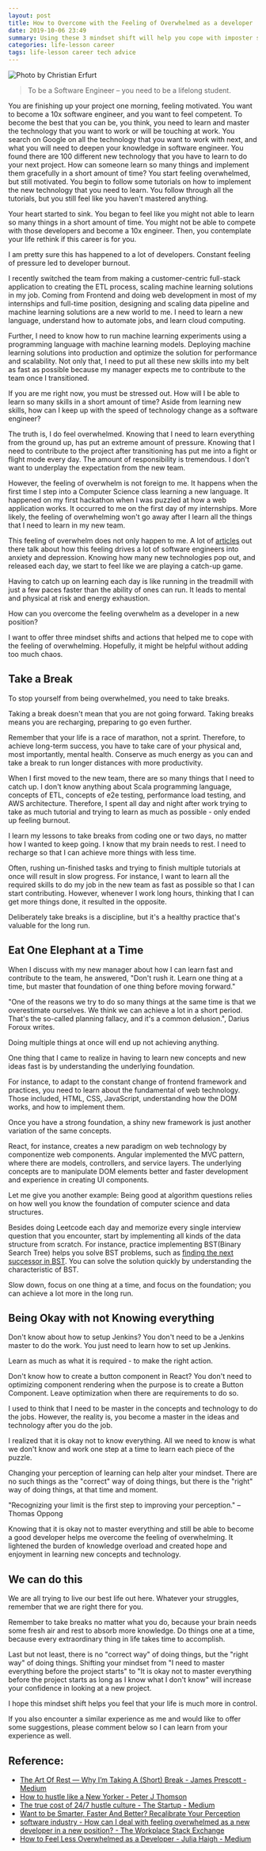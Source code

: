 ```yaml
---
layout: post
title: How to Overcome with the Feeling of Overwhelmed as a developer
date: 2019-10-06 23:49
summary: Using these 3 mindset shift will help you cope with imposter syndrome.
categories: life-lesson career
tags: life-lesson career tech advice
---
```

![Photo by Christian Erfurt](https://images.unsplash.com/photo-1541199249251-f713e6145474?ixlib=rb-1.2.1&ixid=eyJhcHBfaWQiOjEyMDd9&auto=format&fit=crop&w=1267&q=80)

> To be a Software Engineer – you need to be a lifelong student.

You are finishing up your project one morning, feeling motivated. You want to become a 10x software engineer, and you want to feel competent. To become the best that you can be, you think, you need to learn and master the technology that you want to work or will be touching at work.  You search on Google on all the technology that you want to work with next, and what you will need to deepen your knowledge in software engineer. You found there are 100 different new technology that you have to learn to do your next project. How can someone learn so many things and implement them gracefully in a short amount of time? You start feeling overwhelmed, but still motivated. You begin to follow some tutorials on how to implement the new technology that you need to learn. You follow through all the tutorials, but you still feel like you haven't mastered anything. 

Your heart started to sink. You began to feel like you might not able to learn so many things in a short amount of time. You might not be able to compete with those developers and become a 10x engineer. Then, you contemplate your life rethink if this career is for you.

I am pretty sure this has happened to a lot of developers. Constant feeling of pressure led to developer burnout.

I recently switched the team from making a customer-centric full-stack application to creating the ETL process, scaling machine learning solutions in my job. Coming from Frontend and doing web development in most of my internships and full-time position, designing and scaling data pipeline and machine learning solutions are a new world to me. I need to learn a new language, understand how to automate jobs, and learn cloud computing. 

Further, I need to know how to run machine learning experiments using a programming language with machine learning models. Deploying machine learning solutions into production and optimize the solution for performance and scalability. Not only that, I need to put all these new skills into my belt as fast as possible because my manager expects me to contribute to the team once I transitioned. 

If you are me right now, you must be stressed out. How will I be able to learn so many skills in a short amount of time? Aside from learning new skills, how can I keep up with the speed of technology change as a software engineer?

The truth is, I do feel overwhelmed. Knowing that I need to learn everything from the ground up, has put an extreme amount of pressure. Knowing that I need to contribute to the project after transitioning has put me into a fight or flight mode every day. The amount of responsibility is tremendous. I don't want to underplay the expectation from the new team. 

However, the feeling of overwhelm is not foreign to me. It happens when the first time I step into a Computer Science class learning a new language. It happened on my first hackathon when I was puzzled at how a web application works. It occurred to me on the first day of my internships. More likely, the feeling of overwhelming won't go away after I learn all the things that I need to learn in my new team.

This feeling of overwhelm does not only happen to me. A lot of [articles](https://workplace.stackexchange.com/questions/6223/how-can-i-deal-with-feeling-overwhelmed-as-a-new-developer-in-a-new-position) out there talk about how this feeling drives a lot of software engineers into anxiety and depression. Knowing how many new technologies pop out, and released each day, we start to feel like we are playing a catch-up game. 

Having to catch up on learning each day is like running in the treadmill with just a few paces faster than the ability of ones can run. It leads to mental and physical at risk and energy exhaustion.

How can you overcome the feeling overwhelm as a developer in a new position?

I want to offer three mindset shifts and actions that helped me to cope with the feeling of overwhelming. Hopefully, it might be helpful without adding too much chaos.

## Take a Break
To stop yourself from being overwhelmed, you need to take breaks. 

Taking a break doesn't mean that you are not going forward. Taking breaks means you are recharging, preparing to go even further. 

Remember that your life is a race of marathon, not a sprint. Therefore, to achieve long-term success, you have to take care of your physical and, most importantly, mental health. Conserve as much energy as you can and take a break to run longer distances with more productivity.

When I first moved to the new team, there are so many things that I need to catch up. I don't know anything about Scala programming language, concepts of ETL, concepts of e2e testing, performance load testing, and AWS architecture. Therefore, I spent all day and night after work trying to take as much tutorial and trying to learn as much as possible - only ended up feeling burnout.

I learn my lessons to take breaks from coding one or two days, no matter how I wanted to keep going. I know that my brain needs to rest. I need to recharge so that I can achieve more things with less time.

Often, rushing un-finished tasks and trying to finish multiple tutorials at once will result in slow progress. For instance, I want to learn all the required skills to do my job in the new team as fast as possible so that I can start contributing. However, whenever I work long hours, thinking that I can get more things done, it resulted in the opposite.

Deliberately take breaks is a discipline, but it's a healthy practice that's valuable for the long run.

## Eat One Elephant at a Time
When I discuss with my new manager about how I can learn fast and contribute to the team, he answered, "Don't rush it. Learn one thing at a time, but master that foundation of one thing before moving forward."

"One of the reasons we try to do so many things at the same time is that we overestimate ourselves. We think we can achieve a lot in a short period. That's the so-called planning fallacy, and it's a common delusion.", Darius Foroux writes.

Doing multiple things at once will end up not achieving anything.

One thing that I came to realize in having to learn new concepts and new ideas fast is by understanding the underlying foundation. 

For instance, to adapt to the constant change of frontend framework and practices, you need to learn about the fundamental of web technology. Those included, HTML, CSS, JavaScript, understanding how the DOM works, and how to implement them. 

Once you have a strong foundation, a shiny new framework is just another variation of the same concepts. 

React, for instance, creates a new paradigm on web technology by componentize web components. Angular implemented the MVC pattern, where there are models, controllers, and service layers. The underlying concepts are to manipulate DOM elements better and faster development and experience in creating UI components.

Let me give you another example: Being good at algorithm questions relies on how well you know the foundation of computer science and data structures. 

Besides doing Leetcode each day and memorize every single interview question that you encounter, start by implementing all kinds of the data structure from scratch. For instance, practice implementing BST(Binary Search Tree) helps you solve BST problems, such as [finding the next successor in BST](https://www.geeksforgeeks.org/inorder-successor-in-binary-search-tree/). You can solve the solution quickly by understanding the characteristic of BST. 

Slow down, focus on one thing at a time, and focus on the foundation; you can achieve a lot more in the long run.

## Being Okay with not Knowing everything
Don't know about how to setup Jenkins?  You don't need to be a Jenkins master to do the work. You just need to learn how to set up Jenkins. 

Learn as much as what it is required - to make the right action. 

Don't know how to create a button component in React?  You don't need to optimizing component rendering when the purpose is to create a Button Component. Leave optimization when there are requirements to do so.

I used to think that I need to be master in the concepts and technology to do the jobs. However, the reality is, you become a master in the ideas and technology after you do the job.

I realized that it is okay not to know everything. All we need to know is what we don't know and work one step at a time to learn each piece of the puzzle.

Changing your perception of learning can help alter your mindset. There are no such things as the "correct" way of doing things, but there is the "right" way of doing things, at that time and moment. 

"Recognizing your limit is the first step to improving your perception." – Thomas Oppong

Knowing that it is okay not to master everything and still be able to become a good developer helps me overcome the feeling of overwhelming. It lightened the burden of knowledge overload and created hope and enjoyment in learning new concepts and technology.

## We can do this
We are all trying to live our best life out here. Whatever your struggles, remember that we are right there for you.

Remember to take breaks no matter what you do, because your brain needs some fresh air and rest to absorb more knowledge. Do things one at a time, because every extraordinary thing in life takes time to accomplish. 

Last but not least, there is no "correct way" of doing things, but the "right way" of doing things. Shifting your mindset from "I need to master everything before the project starts" to "It is okay not to master everything before the project starts as long as I know what I don't know" will increase your confidence in looking at a new project.

I hope this mindset shift helps you feel that your life is much more in control.

If you also encounter a similar experience as me and would like to offer some suggestions, please comment below so I can learn from your experience as well.

## Reference:
- [The Art Of Rest — Why I’m Taking A (Short) Break - James Prescott - Medium](https://medium.com/@JamesPrescott77/the-art-of-rest-why-im-taking-a-short-break-b54666ce31fe)
- [How to hustle like a New Yorker - Peter J Thomson](https://www.peterjthomson.com/2013/04/new-york-hustle/)
- [The true cost of 24/7 hustle culture - The Startup - Medium](https://medium.com/swlh/the-true-cost-of-24-7-hustle-culture-bed259be33f5)
- [Want to be Smarter, Faster And Better? Recalibrate Your Perception](https://medium.com/@alltopstartups/want-to-be-smarter-faster-and-better-recalibrate-your-perception-81a1b515e93b)
- [software industry - How can I deal with feeling overwhelmed as a new developer in a new position? - The Workplace Stack Exchange](https://workplace.stackexchange.com/questions/6223/how-can-i-deal-with-feeling-overwhelmed-as-a-new-developer-in-a-new-position)
- [How to Feel Less Overwhelmed as a Developer - Julia Haigh - Medium](https://medium.com/@juliahaigh/how-to-feel-less-overwhelmed-as-a-developer-79bc816709de)
